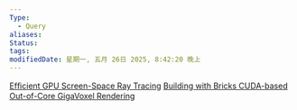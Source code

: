 ```yaml
---
Type:
  - Query
aliases: 
Status:
tags: 
modifiedDate: 星期一, 五月 26日 2025, 8:42:20 晚上
---
```

[Efﬁcient GPU Screen-Space Ray Tracing](Efﬁcient%20GPU%20Screen-Space%20Ray%20Tracing.md)
[Building with Bricks CUDA-based Out-of-Core GigaVoxel Rendering](Building%20with%20Bricks%20CUDA-based%20Out-of-Core%20GigaVoxel%20Rendering.md)
